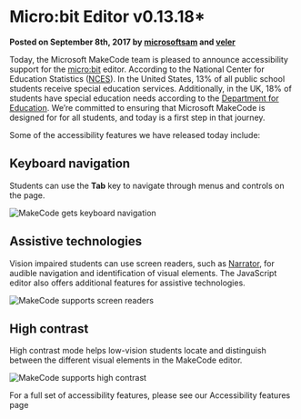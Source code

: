 # Micro:bit Editor v0.13.18*

**Posted on September 8th, 2017 by [microsoftsam](https://github.com/microsoftsam) and [veler](https://github.com/veler)**

Today, the Microsoft MakeCode team is pleased to announce accessibility support for the [micro:bit](https://makecode.microbit.org) editor. According to the National Center for Education Statistics ([NCES](https://nces.ed.gov/programs/coe/indicator_cgg.asp)). In the United States, 13% of all public school students receive special education services. Additionally, in the UK, 18% of students have special education needs according to the [Department for Education](https://www.gov.uk/government/statistics/children-with-special-educational-needs-an-analysis-2013). We’re committed to ensuring that Microsoft MakeCode is designed for for all students, and today is a first step in that journey.

Some of the accessibility features we have released today include:

## Keyboard navigation

Students can use the **Tab** key to navigate through menus and controls on the page.

![MakeCode gets keyboard navigation](/static/blog/makecode-gets-accessible/keyboard-navigation.jpg)

## Assistive technologies

Vision impaired students can use screen readers, such as [Narrator](https://support.microsoft.com/en-us/help/22798/windows-10-narrator-get-started), for audible navigation and identification of visual elements. The JavaScript editor also offers additional features for assistive technologies.

![MakeCode supports screen readers](/static/blog/makecode-gets-accessible/screen-readers.jpg)

## High contrast

High contrast mode helps low-vision students locate and distinguish between the different visual elements in the MakeCode editor.

![MakeCode supports high contrast](/static/blog/makecode-gets-accessible/high-contrast.jpg)

For a full set of accessibility features, please see our Accessibility features page